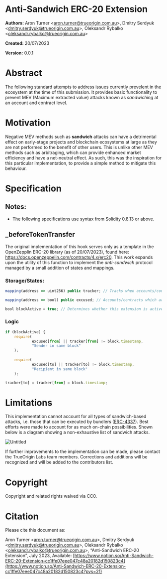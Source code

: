 # Anti-Sandwich ERC-20 Extension
**Authors:** Aron Turner <[aron.turner@trueorigin.com.au](mailto:aron.turner@trueorigin.com.au)>, Dmitry Serdyuk <[dmitry.serdyuk@trueorigin.com.au](mailto:dmitry.serdyuk@trueorigin.com.au)>, Oleksandr Rybalko <[oleksandr.rybalko@trueorigin.com.au](mailto:oleksandr.rybalko@trueorigin.com.au)>

**Created:** 20/07/2023

**Version:** 0.0.1

# Abstract

The following standard attempts to address issues currently prevelent in the ecosystem at the time of this submission. It provides basic functionality to prevent MEV (Maximum extracted value) attacks known as *sandwiching* at an account and contract level.

# Motivation

Negative MEV methods such as ************sandwich************ attacks can have a detrimental effect on early-stage projects and blockchain ecosystems at large as they are not performed to the benefit of other users. This is unlike other MEV methods such as arbitraging, which can provide enhanced market efficiency and have a net-neutral effect. As such, this was the inspiration for this particular implementation, to provide a simple method to mitigate this behaviour.

# Specification

## Notes:

- The following specifications use syntax from Solidity 0.8.13 or above.

## _beforeTokenTransfer

The original implementation of this hook serves only as a template in the OpenZepplin ERC-20 library (as of 20/07/2023), found here: https://docs.openzeppelin.com/contracts/4.x/erc20. This work expands upon the utility of this function to implement the *anti-sandwich* protocol managed by a small addition of states and mappings.

### Storage/States:

```jsx
mapping(address => uint256) public tracker; // Tracks when accounts/contracts last sent/received the token

mapping(address => bool) public excused; // Accounts/contracts which are excused from this mechanism

bool blockActive = true; // Determines whether this extension is active
```

### Logic

```jsx
if (blockActive) {
	require(
			excused[from] || tracker[from] != block.timestamp,
			"Sender in same block"
	);
	
	require(
			excused[to] || tracker[to] != block.timestamp,
			"Recipient in same block"
	);

tracker[to] = tracker[from] = block.timestamp;
```

# Limitations

This implementation cannot account for all types of sandwich-based attacks, i.e. those that can be executed by bundlers ([ERC-4337](https://eips.ethereum.org/EIPS/eip-4337)). Best efforts were made to account for as much on-chain possibilities. Shown below is a diagram showing a non-exhaustive list of sandwich attacks.

![Untitled](https://github.com/trueoriginlabs/public-solidity-contracts/tree/main/docs/imgs/anti-sandwich-erc-20-extension.png)

If further improvements to the implementation can be made, please contact the TrueOrigin Labs team members. Corrections and additions will be recognized and will be added to the contributors list.

# Copyright

Copyright and related rights waived via CC0.

# Citation

Please cite this document as:

Aron Turner <[aron.turner@trueorigin.com.au](mailto:aron.turner@trueorigin.com.au)>, Dmitry Serdyuk <[dmitry.serdyuk@trueorigin.com.au](mailto:dmitry.serdyuk@trueorigin.com.au)>, Oleksandr Rybalko <[oleksandr.rybalko@trueorigin.com.au](mailto:oleksandr.rybalko@trueorigin.com.au)>, “Anti-Sandwich ERC-20 Extension”, July 2023, Available: [https://www.notion.so/Anti-Sandwich-ERC-20-Extension-cc1ffe07eee047c48a20182d150823c4](https://www.notion.so/Anti-Sandwich-ERC-20-Extension-cc1ffe07eee047c48a20182d150823c4?pvs=21)